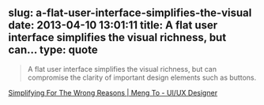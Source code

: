 slug: a-flat-user-interface-simplifies-the-visual
date: 2013-04-10 13:01:11
title: A flat user interface simplifies the visual richness, but can...
type: quote
---

> A flat user interface simplifies the visual richness, but can compromise the clarity of important design elements such as buttons.

[Simplifying For The Wrong Reasons | Meng To - UI/UX Designer](http://blog.mengto.com/simplifying-wrong-reasons/)
